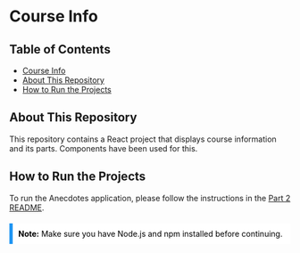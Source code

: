 # Course Info

## Table of Contents

- [Course Info](#course-info)
- [About This Repository](#about-this-repository)
- [How to Run the Projects](#how-to-run-the-projects)

## About This Repository

This repository contains a React project that displays course information and its parts. Components have been used for this.

## How to Run the Projects

To run the Anecdotes application, please follow the instructions in the [Part 2 README](../README.md#how-to-run-the-projects).

<div style="background-color: #ffffff; border-left: 6px solid #2196F3; padding: 10px; color: #000000; margin: 20px 0;">
  <strong>Note:</strong> Make sure you have Node.js and npm installed before continuing.
</div>